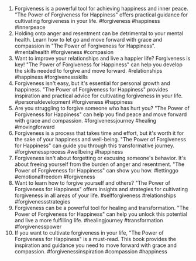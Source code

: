 1. Forgiveness is a powerful tool for achieving happiness and inner peace. "The Power of Forgiveness for Happiness" offers practical guidance for cultivating forgiveness in your life. #forgiveness #happiness #innerpeace
2. Holding onto anger and resentment can be detrimental to your mental health. Learn how to let go and move forward with grace and compassion in "The Power of Forgiveness for Happiness". #mentalhealth #forgiveness #compasion
3. Want to improve your relationships and live a happier life? Forgiveness is key! "The Power of Forgiveness for Happiness" can help you develop the skills needed to forgive and move forward. #relationships #happiness #forgivenessskills
4. Forgiveness isn't easy, but it's essential for personal growth and happiness. "The Power of Forgiveness for Happiness" provides inspiration and practical advice for cultivating forgiveness in your life. #personaldevelopment #forgiveness #happiness
5. Are you struggling to forgive someone who has hurt you? "The Power of Forgiveness for Happiness" can help you find peace and move forward with grace and compassion. #forgivenessjourney #healing #movingforward
6. Forgiveness is a process that takes time and effort, but it's worth it for the sake of your happiness and well-being. "The Power of Forgiveness for Happiness" can guide you through this transformative journey. #forgivenessprocess #wellbeing #happiness
7. Forgiveness isn't about forgetting or excusing someone's behavior. It's about freeing yourself from the burden of anger and resentment. "The Power of Forgiveness for Happiness" can show you how. #lettinggo #emotionalfreedom #forgiveness
8. Want to learn how to forgive yourself and others? "The Power of Forgiveness for Happiness" offers insights and strategies for cultivating forgiveness in all areas of your life. #selfforgiveness #relationships #forgivenessstrategies
9. Forgiveness can be a powerful tool for healing and transformation. "The Power of Forgiveness for Happiness" can help you unlock this potential and live a more fulfilling life. #healingjourney #transformation #forgivenesspower
10. If you want to cultivate forgiveness in your life, "The Power of Forgiveness for Happiness" is a must-read. This book provides the inspiration and guidance you need to move forward with grace and compassion. #forgivenessinspiration #compassion #happiness
